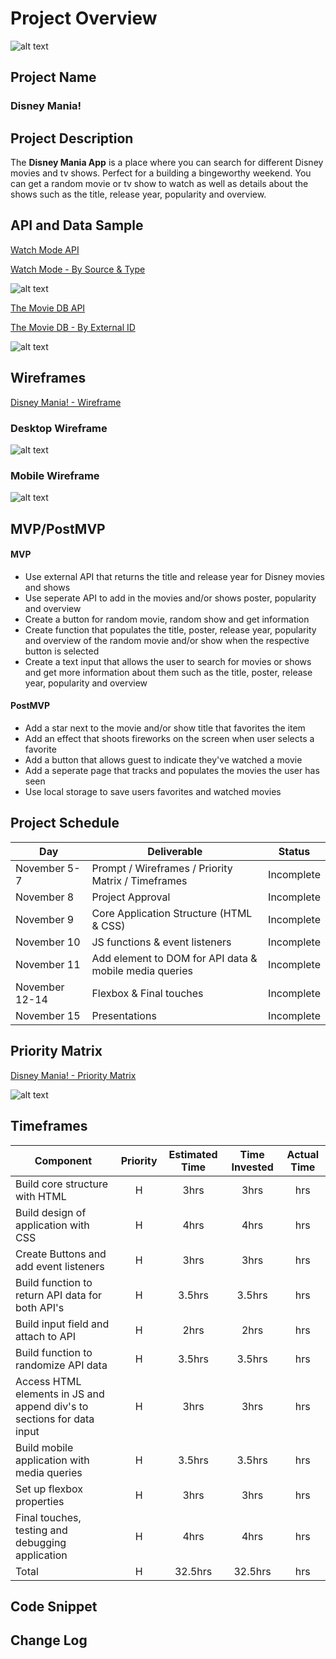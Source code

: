# Project Overview
![alt text][header]

[header]: https://i.ibb.co/Ky5rV8G/header-copy-2.png "API Snippet"

## Project Name

### Disney Mania!

## Project Description

The **Disney Mania App** is a place where you can search for different Disney movies and tv shows. Perfect for a building a bingeworthy weekend. You can get a random movie or tv show to watch as well as details about the shows such as the title, release year, popularity and overview.

## API and Data Sample
[Watch Mode API](https://api.watchmode.com/docs/#api-reference "Watch Mode API Homepage")

[Watch Mode - By Source & Type](https://api.watchmode.com/v1/list-titles/?apiKey={api-key}&source_ids={source_id}&types={types})

![alt text][codesnippet]

[codesnippet]: https://i.ibb.co/XVhntSC/Screen-Shot-2021-11-07-at-4-58-50-PM.png "API Snippet"


[The Movie DB API](https://developers.themoviedb.org/3/getting-started/introduction "The Movie DB API Homepage")

[The Movie DB - By External ID](https://api.themoviedb.org/3/find/{external_id}?api_key=<<api_key>>&language=en-US&external_source=imdb_id)

![alt text][codesnippet1]

[codesnippet1]: https://i.ibb.co/qNrdhNK/Screen-Shot-2021-11-07-at-5-00-16-PM.png "API Snippet"

## Wireframes
[Disney Mania! - Wireframe](https://www.figma.com/file/Eg5pRsDWEB5biwwltQlKY1/Disney-Mania!?node-id=0%3A1 "Wireframe")

### Desktop Wireframe
![alt text][wireframe]

[wireframe]: https://i.ibb.co/WtwLLZ4/Desktop-Wireframe.png "Desktop Wireframe"


### Mobile Wireframe
![alt text][wireframe1]

[wireframe1]: https://i.ibb.co/tCSTWhD/Mobile-Wireframe.png "Mobile Wireframe"

## MVP/PostMVP

#### MVP 

- Use external API that returns the title and release year for Disney movies and shows
- Use seperate API to add in the movies and/or shows poster, popularity and overview
- Create a button for random movie, random show and get information 
- Create function that populates the title, poster, release year, popularity and overview of the random movie and/or show when the respective button is selected
- Create a text input that allows the user to search for movies or shows and get more information about them such as the title, poster, release year, popularity and overview


#### PostMVP  

- Add a star next to the movie and/or show title that favorites the item
- Add an effect that shoots fireworks on the screen when user selects a favorite
- Add a button that allows guest to indicate they've watched a movie
- Add a seperate page that tracks and populates the movies the user has seen
- Use local storage to save users favorites and watched movies

## Project Schedule

|  Day | Deliverable | Status
|---|---| ---|
|November 5-7| Prompt / Wireframes / Priority Matrix / Timeframes | Incomplete
|November 8| Project Approval | Incomplete
|November 9| Core Application Structure (HTML & CSS) | Incomplete
|November 10| JS functions & event listeners | Incomplete
|November 11| Add element to DOM for API data & mobile media queries | Incomplete
|November 12-14| Flexbox & Final touches | Incomplete
|November 15| Presentations | Incomplete

## Priority Matrix

[Disney Mania! - Priority Matrix](https://www.figma.com/file/hjFkFS3bKokSszF4vy63fl/Priority-Matrix---Disney-Mania!?node-id=0%3A1 "Priority Matrix")


![alt text][prioritymatrix]

[prioritymatrix]: https://i.ibb.co/VSv7wwr/Priority-Matrix.png "Priority Matrix"

## Timeframes

| Component | Priority | Estimated Time | Time Invested | Actual Time |
| --- | :---: |  :---: | :---: | :---: |
| Build core structure with HTML | H | 3hrs| 3hrs | hrs |
| Build design of application with CSS | H | 4hrs| 4hrs | hrs |
| Create Buttons and add event listeners | H | 3hrs| 3hrs | hrs |
| Build function to return API data for both API's | H | 3.5hrs| 3.5hrs | hrs |
| Build input field and attach to API | H | 2hrs| 2hrs | hrs |
| Build function to randomize API data | H | 3.5hrs| 3.5hrs | hrs |
| Access HTML elements in JS and append div's to sections for data input | H | 3hrs| 3hrs | hrs |
| Build mobile application with media queries | H | 3.5hrs| 3.5hrs | hrs |
| Set up flexbox properties | H | 3hrs| 3hrs | hrs |
| Final touches, testing and debugging application | H | 4hrs| 4hrs | hrs |
| Total | H | 32.5hrs| 32.5hrs | hrs |

## Code Snippet



## Change Log
 
